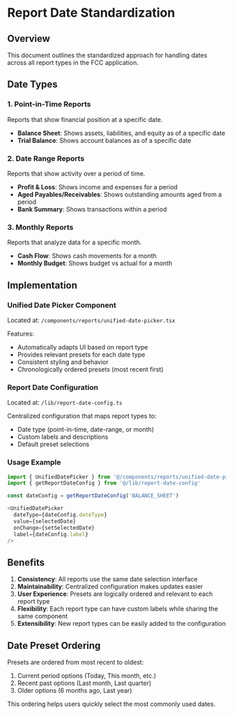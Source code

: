 # Report Date Standardization

## Overview

This document outlines the standardized approach for handling dates across all report types in the FCC application.

## Date Types

### 1. Point-in-Time Reports
Reports that show financial position at a specific date.
- **Balance Sheet**: Shows assets, liabilities, and equity as of a specific date
- **Trial Balance**: Shows account balances as of a specific date

### 2. Date Range Reports  
Reports that show activity over a period of time.
- **Profit & Loss**: Shows income and expenses for a period
- **Aged Payables/Receivables**: Shows outstanding amounts aged from a period
- **Bank Summary**: Shows transactions within a period

### 3. Monthly Reports
Reports that analyze data for a specific month.
- **Cash Flow**: Shows cash movements for a month
- **Monthly Budget**: Shows budget vs actual for a month

## Implementation

### Unified Date Picker Component
Located at: `/components/reports/unified-date-picker.tsx`

Features:
- Automatically adapts UI based on report type
- Provides relevant presets for each date type
- Consistent styling and behavior
- Chronologically ordered presets (most recent first)

### Report Date Configuration
Located at: `/lib/report-date-config.ts`

Centralized configuration that maps report types to:
- Date type (point-in-time, date-range, or month)
- Custom labels and descriptions
- Default preset selections

### Usage Example

```typescript
import { UnifiedDatePicker } from '@/components/reports/unified-date-picker'
import { getReportDateConfig } from '@/lib/report-date-config'

const dateConfig = getReportDateConfig('BALANCE_SHEET')

<UnifiedDatePicker
  dateType={dateConfig.dateType}
  value={selectedDate}
  onChange={setSelectedDate}
  label={dateConfig.label}
/>
```

## Benefits

1. **Consistency**: All reports use the same date selection interface
2. **Maintainability**: Centralized configuration makes updates easier
3. **User Experience**: Presets are logically ordered and relevant to each report type
4. **Flexibility**: Each report type can have custom labels while sharing the same component
5. **Extensibility**: New report types can be easily added to the configuration

## Date Preset Ordering

Presets are ordered from most recent to oldest:
1. Current period options (Today, This month, etc.)
2. Recent past options (Last month, Last quarter)
3. Older options (6 months ago, Last year)

This ordering helps users quickly select the most commonly used dates.